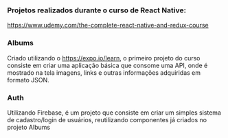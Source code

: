 ### Projetos realizados durante o curso de React Native:
https://www.udemy.com/the-complete-react-native-and-redux-course

### Albums
Criado utilizando o https://expo.io/learn, o primeiro projeto do curso consiste em criar uma aplicação básica que consome uma API, onde é mostrado na tela imagens, links e outras informações 
adquiridas em formato JSON. 

### Auth
Utilizando Firebase, é um projeto que consiste em criar um simples sistema de cadastro/login de usuários, reutilizando componentes já criados
no projeto Albums
